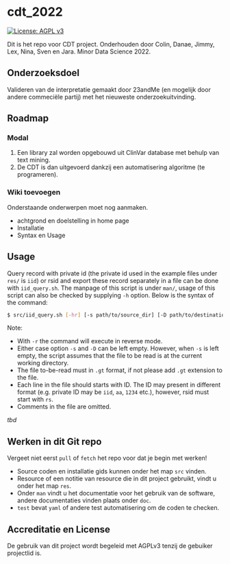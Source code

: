 # cdt_2022
[![License: AGPL
v3](https://img.shields.io/badge/License-AGPL_v3-blue.svg)](https://www.gnu.org/licenses/agpl-3.0)

Dit is het repo voor CDT project. 
Onderhouden door Colin, Danae, Jimmy, Lex, Nina, Sven en Jara. 
Minor Data Science 2022.

## Onderzoeksdoel
Valideren van de interpretatie gemaakt door 23andMe (en mogelijk door andere commeciële partij) met het nieuweste onderzoekuitvinding.

## Roadmap

### Modal
1. Een library zal worden opgebouwd uit ClinVar database met behulp van text mining. 
2. De CDT is dan uitgevoerd dankzij een automatisering algoritme (te programeren).

### Wiki toevoegen
Onderstaande onderwerpen moet nog aanmaken.
- achtgrond en doelstelling in home page
- Installatie
- Syntax en Usage

## Usage
Query record with private id (the private id used in the example files under `res/` is `iid`) or rsid and export these record separately in a file can be done with `iid_query.sh`. The manpage of this script is under `man/`, usage of this script can also be checked by supplying `-h` option. Below is the syntax of the command:
```sh
$ src/iid_query.sh [-hr] [-s path/to/source_dir] [-D path/to/destination_dir]
```
Note:
- With `-r` the command will execute in reverse mode.
- Either case option `-s` and `-D` can be left empty. However, when `-s` is left empty, the script assumes that the file to be read is at the current working directory.
- The file to-be-read must in `.gt` format, if not please add `.gt` extension to the file.
- Each line in the file should starts with ID. The ID may present in different format (e.g. private ID may be `iid`, `aa`, `1234` etc.), however, rsid must start with `rs`.
- Comments in the file are omitted.

*tbd*

## Werken in dit Git repo
Vergeet niet eerst `pull` of `fetch` het repo voor dat je begin met werken!

- Source coden en installatie gids kunnen onder het map `src` vinden.
- Resource of een notitie van resource die in dit project gebruikt, vindt u onder het map `res`.
- Onder `man` vindt u het documentatie voor het gebruik van de software, andere documentaties vinden plaats onder `doc`.
- `test` bevat `yaml` of andere test automatisering om de coden te checken.

## Accreditatie en License
De gebruik van dit project wordt begeleid met AGPLv3 tenzij de gebuiker projectlid is. 
